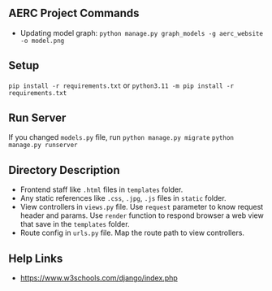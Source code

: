 ## AERC Project Commands

- Updating model graph: `python manage.py graph_models -g aerc_website -o model.png`

## Setup

`pip install -r requirements.txt`
or
`python3.11 -m pip install -r requirements.txt`

## Run Server

If you changed `models.py` file, run `python manage.py migrate`
`python manage.py runserver`

## Directory Description

- Frontend staff like `.html` files in `templates` folder.
- Any static references like `.css`, `.jpg`, `.js` files in `static` folder.
- View controllers in `views.py` file. Use `request` parameter to know request header and params. Use `render` function to respond browser a web view that save in the `templates` folder.
- Route config in `urls.py` file. Map the route path to view controllers.

## Help Links

- https://www.w3schools.com/django/index.php
